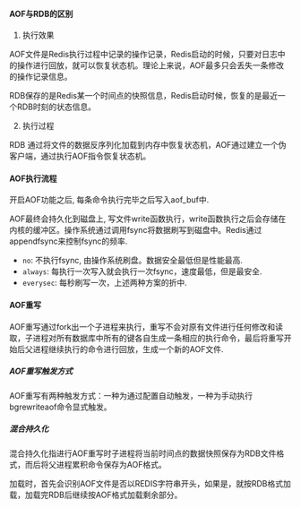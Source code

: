 #### AOF与RDB的区别

1. 执行效果

AOF文件是Redis执行过程中记录的操作记录，Redis启动的时候，只要对日志中的操作进行回放，就可以恢复状态机。理论上来说，AOF最多只会丢失一条修改的操作记录信息。

RDB保存的是Redis某一个时间点的快照信息，Redis启动时候，恢复的是最近一个RDB时刻的状态信息。

2. 执行过程

RDB 通过将文件的数据反序列化加载到内存中恢复状态机，AOF通过建立一个伪客户端，通过执行AOF指令恢复状态机。 

#### AOF执行流程

开启AOF功能之后, 每条命令执行完毕之后写入aof_buf中.

AOF最终会持久化到磁盘上, 写文件write函数执行，write函数执行之后会存储在内核的缓冲区。操作系统通过调用fsync将数据刷写到磁盘中。Redis通过appendfsync来控制fsync的频率.

+ `no`: 不执行fsync, 由操作系统刷盘。数据安全最低但是性能最高.
+ `always`: 每执行一次写入就会执行一次fsync，速度最低，但是最安全.
+ `everysec`: 每秒刷写一次，上述两种方案的折中.

#### AOF重写

AOF重写通过fork出一个子进程来执行，重写不会对原有文件进行任何修改和读取，子进程对所有数据库中所有的键各自生成一条相应的执行命令，最后将重写开始后父进程继续执行的命令进行回放，生成一个新的AOF文件.

##### AOF重写触发方式

AOF重写有两种触发方式：一种为通过配置自动触发，一种为手动执行bgrewriteaof命令显式触发。

##### 混合持久化

混合持久化指进行AOF重写时子进程将当前时间点的数据快照保存为RDB文件格式，而后将父进程累积命令保存为AOF格式。

加载时，首先会识别AOF文件是否以REDIS字符串开头，如果是，就按RDB格式加载，加载完RDB后继续按AOF格式加载剩余部分。


